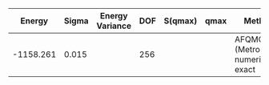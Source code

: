 | Energy    | Sigma | Energy Variance | DOF | S(qmax) | qmax | Method                                | Data Repository |
|-----------|-------|-----------------|-----|---------|------|---------------------------------------|-----------------|
| -1158.261 | 0.015 |                 | 256 |         |      | AFQMC (Metropolis), numerically exact |                 |
